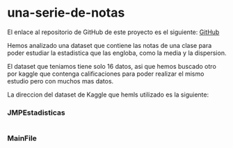 # una-serie-de-notas

El enlace al repositorio de GitHub de este proyecto es el siguiente: [GitHub](https://github.com/jzazooro/una-serie-de-notas.git)

Hemos analizado una dataset que contiene las notas de una clase para poder estudiar la estadistica que las engloba, como la media y la dispersion.

El dataset que teniamos tiene solo 16 datos, asi que hemos buscado otro por kaggle que contenga calificaciones para poder realizar el mismo estudio pero con muchos mas datos.

La direccion del dataset de Kaggle que hemls utilizado es la siguiente: 

### JMPEstadisticas

```

```

### MainFile

```

```
